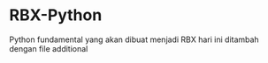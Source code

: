 # RBX-Python
Python fundamental yang akan dibuat menjadi RBX
hari ini ditambah dengan file additional

